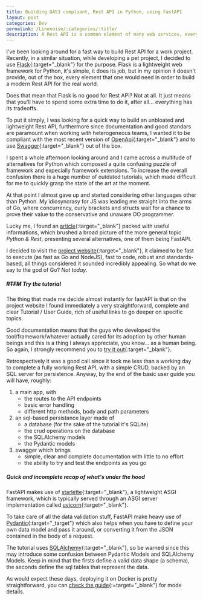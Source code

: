 ```yaml
---
title: Building OAS3 compliant, Rest API in Python, using FastAPI
layout: post
categories: Dev
permalink: /Linenoise/:categories/:title/
description: A Rest API is a common element of many web services, every programming language and every framework has its own solution to develop a Rest API, I was looking for a fast way to build a lightweight yet OAS compliant API in Python and so I found... FastAPI.
---
```


I've been looking around for a fast way to build Rest API for a work project. Recently, in a similar situation, while developing a pet project, I decided to use [Flask](https://flask.palletsprojects.com/en/2.0.x/){:target="_blank"} for the purpose. Flask is a lightweight web framework for Python, it's simple, it does its job, but in my opinion it doesn't provide, out of the box, every element that one would need in order to build a modern Rest API for the real world. 

Does that mean that Flask is no good for Rest API? Not at all. It just means that you'll have to spend some extra time to do it, after all... everything has its tradeoffs.

To put it simply, I was looking for a quick way to build an unbloated and lightweight Rest API, furthermore since documentation and good standars are paramount when working with heterogeneous teams, I wanted it to be compliant with the most recent version of [OpenApi](https://spec.openapis.org/oas/v3.1.0){:target="_blank"} and to use [Swagger](https://swagger.io/){:target="_blank"} out of the box.

I spent a whole afternoon looking around and I came across a multitude of alternatives for Python which composed a quite confusing puzzle of framework and expecially framework extensions. To increase the overall confusion there is a huge number of outdated tutorials, which made difficult for me to quickly grasp the state of the art at the moment. 

At that point I almost gave up and started considering other languages other than Python. My idiosyncrasy for JS was leading me straight into the arms of Go, where concurrency, curly brackets and structs wait for a chance to prove their value to the conservative and unaware OO programmer.

Lucky me, I found an [article](https://rapidapi.com/blog/best-python-api-frameworks/){:target="_blank"} packed with useful informations, which brushed a broad picture of the more general topic *Python & Rest*, presenting several alternatives, one of them being FastAPI. 

I decided to visit the [project website](https://fastapi.tiangolo.com/){:target="_blank"}, it claimed to be fast to execute (as fast as Go and NodeJS), fast to code, robust and standards-based, all things considered it sounded incredibly appealing. So what do we say to the god of Go? *Not today*.

##### ~~RTFM~~ Try the tutorial 
The thing that made me decide almost instantly for fastAPI is that on the project website I found immediately a very straightforward, complete and clear Tutorial / User Guide, rich of useful links to go deeper on specific topics.

Good documentation means that the guys who developed the tool/framework/whatever actually cared for its adoption by other human beings and this is a thing I always appreciate, you know... as a human being.
So again, I strongly recommend you to [try it out](https://fastapi.tiangolo.com/tutorial/){:target="_blank"}. 

Retrospectively it was a good call since it took me less than a working day to complete a fully working Rest API, with a simple CRUD, backed by an SQL server for persistence.
Anyway, by the end of the basic user guide you will have, roughly:
1. a main app, with 
    - the routes to the API endpoints
    - basic error handling
    - different http methods, body and path parameters
2. an sql-based persistance layer made of
    - a database (for the sake of the tutorial it's SQLite)
    - the crud operations on the database
    - the SQLAlchemy models
    - the Pydantic models
3. swagger which brings
    - simple, clear and complete documentation with little to no effort
    - the ability to try and test the endpoints as you go

##### Quick and incomplete recap of what's under the hood
FastAPI makes use of [starlette](https://www.starlette.io/){:target="_blank"}, a lightweight ASGI framework, which is typically served through an ASGI server implementation called [uvicorn](https://www.uvicorn.org/){:target="_blank"}. 

To take care of all the data validation stuff, FastAPI make heavy use of [Pydantic](https://pydantic-docs.helpmanual.io/){:target="_target"} which also helps when you have to define your own data model and pass it around, or converting it from the JSON contained in the body of a request. 

The tutorial uses [SQLAlchemy](https://www.sqlalchemy.org/){:target="_blank"}, so be warned since this may introduce some confusion between Pydantic Models and SQLAlchemy Models. Keep in mind that the firsts define a valid data shape (a schema), the seconds define the sql tables that represent the data.

As would expect these days, deploying it on Docker is pretty straightforward, you can [check the guide](https://fastapi.tiangolo.com/deployment/docker/){:=target="_blank"} for mode details.
